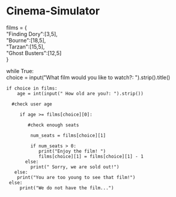 # Cinema-Simulator
films = {     
    "Finding Dory":[3,5],     
    "Bourne":[18,5],     
    "Tarzan":[15,5],     
    "Ghost Busters":[12,5]     
    }  

while True:     
    choice = input("What film would you like to watch?: ").strip().title()      
    
    if choice in films:         
        age = int(input(" How old are you?: ").strip())          
      
      #check user age          
         
         if age >= films[choice][0]:             
             
            #check enough seats              
        
             num_seats = films[choice][1]              
             
             if num_seats > 0:                
                print("Enjoy the film! ")                
                films[choice][1] = films[choice][1] - 1         
           else:   
             print(" Sorry, we are sold out!")     
       else:         
        print("You are too young to see that film!") 
     else:     
         print("We do not have the film...")   

                                                                                                                                                                                                                                                                                                                                                                                                                                                                                                                                                                                                                                                                                                                                                                                                                                                                                                                                                                                                                                                                                                                                                                                                                                                                                                                                                                                                                                                                                                                                                                                                                                                                                                                                                                                                                                                                                                                                                                                                                                                                                                                                                                                                                                                                                                                                                                                                                                                                                                                                                                                                                                                                                                                                                                                                                                                                                                                                                                                                                                                                                                                                                                                                                                                                                                                                                                                                                                                                                                                                                                                                                                                                                                                                                                                                                                                                                                                                                                                                                                                                                                                                                                                                                                                                                                                                                                                                                                                                                                                                                                                                                                                                                                                                                                                                                                                                                                                                                                                                                                  
